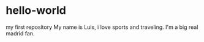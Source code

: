 # hello-world
my first repository
My name is Luis, i love sports and traveling. I'm a big real madrid fan.
